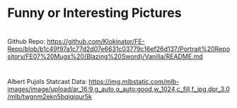 # **Funny or Interesting Pictures**
#
#
#
Github Repo: https://github.com/Klokinator/FE-Repo/blob/b1c49f97a1c77d2d07e6631c03779c16ef26d137/Portrait%20Repository/FE07%20Mugs%20(Blazing%20Sword)/Vanilla/README.md
#
Albert Pujols Statcast Data: https://img.mlbstatic.com/mlb-images/image/upload/ar_16:9,g_auto,q_auto:good,w_1024,c_fill,f_jpg,dpr_3.0/mlb/twgnm2ekn5bqiqiqur5k